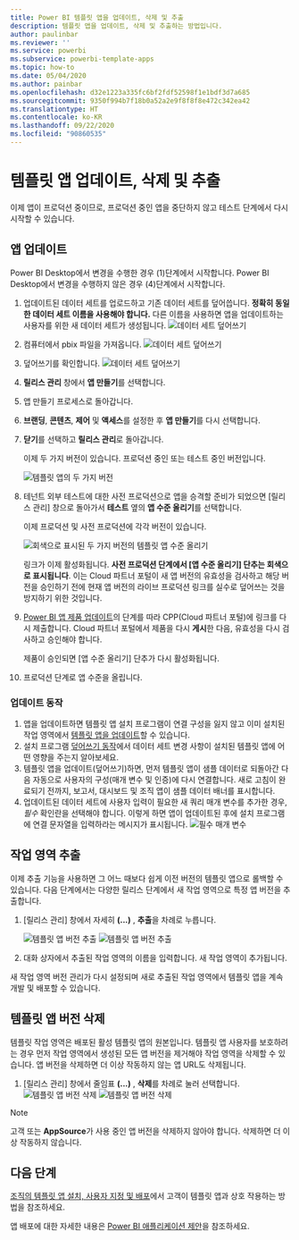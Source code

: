 ```yaml
---
title: Power BI 템플릿 앱을 업데이트, 삭제 및 추출
description: 템플릿 앱을 업데이트, 삭제 및 추출하는 방법입니다.
author: paulinbar
ms.reviewer: ''
ms.service: powerbi
ms.subservice: powerbi-template-apps
ms.topic: how-to
ms.date: 05/04/2020
ms.author: painbar
ms.openlocfilehash: d32e1223a335fc6bf2fdf52598f1e1bdf3d7a685
ms.sourcegitcommit: 9350f994b7f18b0a52a2e9f8f8f8e472c342ea42
ms.translationtype: HT
ms.contentlocale: ko-KR
ms.lasthandoff: 09/22/2020
ms.locfileid: "90860535"
---
```

# <a name="update-delete-and-extract-template-app"></a>템플릿 앱 업데이트, 삭제 및 추출

이제 앱이 프로덕션 중이므로, 프로덕션 중인 앱을 중단하지 않고 테스트 단계에서 다시 시작할 수 있습니다.
## <a name="update-your-app"></a>앱 업데이트

Power BI Desktop에서 변경을 수행한 경우 (1)단계에서 시작합니다. Power BI Desktop에서 변경을 수행하지 않은 경우 (4)단계에서 시작합니다.

1. 업데이트된 데이터 세트를 업로드하고 기존 데이터 세트를 덮어씁니다. **정확히 동일한 데이터 세트 이름을 사용해야 합니다.** 다른 이름을 사용하면 앱을 업데이트하는 사용자를 위한 새 데이터 세트가 생성됩니다.
![데이터 세트 덮어쓰기](media/service-template-apps-update-extract-delete/power-bi-template-app-upload-dataset.png)
1. 컴퓨터에서 pbix 파일을 가져옵니다.
![데이터 세트 덮어쓰기](media/service-template-apps-update-extract-delete/power-bi-template-app-upload-dataset2.png)
1. 덮어쓰기를 확인합니다.
![데이터 세트 덮어쓰기](media/service-template-apps-update-extract-delete/power-bi-template-app-upload-dataset3.png)

1. **릴리스 관리** 창에서 **앱 만들기**를 선택합니다.
1. 앱 만들기 프로세스로 돌아갑니다.
1. **브랜딩**, **콘텐츠**, **제어** 및 **액세스**를 설정한 후 **앱 만들기**를 다시 선택합니다.
1. **닫기**를 선택하고 **릴리스 관리**로 돌아갑니다.

   이제 두 가지 버전이 있습니다. 프로덕션 중인 또는 테스트 중인 버전입니다.

    ![템플릿 앱의 두 가지 버전](media/service-template-apps-update-extract-delete/power-bi-template-app-update1.png)

1. 테넌트 외부 테스트에 대한 사전 프로덕션으로 앱을 승격할 준비가 되었으면 [릴리스 관리] 창으로 돌아가서 **테스트** 옆의 **앱 수준 올리기**를 선택합니다.

   이제 프로덕션 및 사전 프로덕션에 각각 버전이 있습니다.

   ![회색으로 표시된 두 가지 버전의 템플릿 앱 수준 올리기](media/service-template-apps-update-extract-delete/power-bi-template-app-update2.png)

   링크가 이제 활성화됩니다. **사전 프로덕션 단계에서 [앱 수준 올리기] 단추는 회색으로 표시됩니다**. 이는 Cloud 파트너 포털이 새 앱 버전의 유효성을 검사하고 해당 버전을 승인하기 전에 현재 앱 버전의 라이브 프로덕션 링크를 실수로 덮어쓰는 것을 방지하기 위한 것입니다.

1. [Power BI 앱 제품 업데이트](/azure/marketplace/cloud-partner-portal/power-bi/cpp-update-existing-offer)의 단계를 따라 CPP(Cloud 파트너 포털)에 링크를 다시 제출합니다. Cloud 파트너 포털에서 제품을 다시 **게시**한 다음, 유효성을 다시 검사하고 승인해야 합니다.

   제품이 승인되면 [앱 수준 올리기] 단추가 다시 활성화됩니다. 
1. 프로덕션 단계로 앱 수준을 올립니다.
   
### <a name="update-behavior"></a>업데이트 동작

1. 앱을 업데이트하면 템플릿 앱 설치 프로그램이 연결 구성을 잃지 않고 이미 설치된 작업 영역에서 [템플릿 앱을 업데이트](service-template-apps-install-distribute.md#update-a-template-app)할 수 있습니다.
1. 설치 프로그램 [덮어쓰기 동작](service-template-apps-install-distribute.md#overwrite-behavior)에서 데이터 세트 변경 사항이 설치된 템플릿 앱에 어떤 영향을 주는지 알아보세요.
1. 템플릿 앱을 업데이트(덮어쓰기)하면, 먼저 템플릿 앱이 샘플 데이터로 되돌아간 다음 자동으로 사용자의 구성(매개 변수 및 인증)에 다시 연결합니다. 새로 고침이 완료되기 전까지, 보고서, 대시보드 및 조직 앱이 샘플 데이터 배너를 표시합니다.
1. 업데이트된 데이터 세트에 사용자 입력이 필요한 새 쿼리 매개 변수를 추가한 경우, *필수* 확인란을 선택해야 합니다. 이렇게 하면 앱이 업데이트된 후에 설치 프로그램에 연결 문자열을 입력하라는 메시지가 표시됩니다.
 ![필수 매개 변수](media/service-template-apps-update-extract-delete/power-bi-template-app-upload-dataset4.png)

## <a name="extract-workspace"></a>작업 영역 추출
이제 추출 기능을 사용하면 그 어느 때보다 쉽게 이전 버전의 템플릿 앱으로 롤백할 수 있습니다. 다음 단계에서는 다양한 릴리스 단계에서 새 작업 영역으로 특정 앱 버전을 추출합니다.

1. [릴리스 관리] 창에서 자세히 **(...)** , **추출**을 차례로 누릅니다.

    ![템플릿 앱 버전 추출](media/service-template-apps-update-extract-delete/power-bi-template-app-extract.png) ![템플릿 앱 버전 추출](media/service-template-apps-update-extract-delete/power-bi-template-app-extract-dialog.png)
2. 대화 상자에서 추출된 작업 영역의 이름을 입력합니다. 새 작업 영역이 추가됩니다.

새 작업 영역 버전 관리가 다시 설정되며 새로 추출된 작업 영역에서 템플릿 앱을 계속 개발 및 배포할 수 있습니다.

## <a name="delete-template-app-version"></a>템플릿 앱 버전 삭제
템플릿 작업 영역은 배포된 활성 템플릿 앱의 원본입니다. 템플릿 앱 사용자를 보호하려는 경우 먼저 작업 영역에서 생성된 모든 앱 버전을 제거해야 작업 영역을 삭제할 수 있습니다.
앱 버전을 삭제하면 더 이상 작동하지 않는 앱 URL도 삭제됩니다.

1. [릴리스 관리] 창에서 줄임표 **(...)** , **삭제**를 차례로 눌러 선택합니다.
 ![템플릿 앱 버전 삭제](media/service-template-apps-update-extract-delete/power-bi-template-app-delete.png)
 ![템플릿 앱 버전 삭제](media/service-template-apps-update-extract-delete/power-bi-template-app-delete-dialog.png)

>[!NOTE]
>고객 또는 **AppSource**가 사용 중인 앱 버전을 삭제하지 않아야 합니다. 삭제하면 더 이상 작동하지 않습니다.

## <a name="next-steps"></a>다음 단계

[조직의 템플릿 앱 설치, 사용자 지정 및 배포](service-template-apps-install-distribute.md)에서 고객이 템플릿 앱과 상호 작용하는 방법을 참조하세요.

앱 배포에 대한 자세한 내용은 [Power BI 애플리케이션 제안](/azure/marketplace/cloud-partner-portal/power-bi/cpp-power-bi-offer)을 참조하세요.